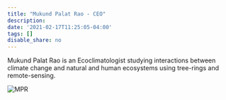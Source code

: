 ```yaml
---
title: "Mukund Palat Rao - CEO"
description: 
date: '2021-02-17T11:25:05-04:00'
tags: []
disable_share: no
---
```

Mukund Palat Rao is an Ecoclimatologist studying interactions between climate change and natural and human ecosystems using tree-rings and remote-sensing.

![MPR](/images/mukund_higherQ.jpg)


